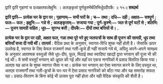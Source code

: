  

द्वारि द्वारि गृहाणां च दध्यक्षतफलेक्षुभि: । अलङ्कृतां पूर्णकुश्भैर्बलिभिर्धूपदीपकै: ॥ १५॥ **शब्दार्थ** 

**द्वारि द्वारि—** **प्रत्येक घर के द्वार पर** **; गृहाणाम्—** **सभी घरों के** **; च—** **तथा** **; दधि—** **दही** **; अक्षत—** **सश्पूर्ण** **; फल—** **फल** **;** **इक्षुभि:—** **गन्ने से** **; अलङ्कृताम्—** **सजाया गया** **; पूर्ण-कुश्भै:—** **जल से पूर्ण घटों से** **; बलिभि:—** **पूजन सामग्री सहित** **; धूप—** **सुगन्ध बत्ती** **; दीपकै:—** **दीपों तथा बत्तियों से।** **.** 

**प्रत्येक घर के द्वार पर दही, अक्षत फल, गन्ना तथा पूरे भरे हुए जलपात्रों के साथ ही पूजन** **की सामग्री, धूप तथा बत्तियाँ सजा दी गयी थीं।** **तात्पर्य** : वैदिक प्रथा के अनुसार, स्वागत-विधि शुष्क नहीं होती है। जैसाकि ऊपर उल्लेख है, स्वागत के लिए केवल राजमार्ग तथा गली-कूचे ही नहीं सजाये गये थे, अपितु अपने-अपने सामथ्र्य के अनुसार आवश्यक वस्तुओं जैसे धूप-दीप, फूल, मिठाई तथा स्वादिष्ट खाद्यों द्वारा भगवान् की पूजा भी की गई थी। ये सभी वस्तुएँ भगवान् को अॢपत की गईं और वहाँ पर एकत्र नागरिकों में प्रसाद वितरित किया गया। अतएव यह आज के शुष्क स्वागत जैसा न था। प्रत्येक घर भगवान् का ऐसा स्वागत करने के लिए प्रस्तुत था, अतएव राजमार्गों तथा गली-कूचों के घर-घर में ऐसा प्रसाद नागरिकों को बाँटा गया और यह समारोह सफल रहा। प्रसाद-वितरण के बिना कोई भी उत्सव पूरा नहीं होता और यही वैदिक संस्कृति की शैली है। 